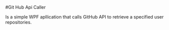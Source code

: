 #Git Hub Api Caller 

Is a simple WPF apllication that calls GitHub API to retrieve
a specified user repositories.
